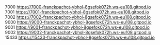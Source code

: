   7000   https://7000-franckpachot-ybhol-8gsefok072h.ws-eu108.gitpod.io  
  7001   https://7001-franckpachot-ybhol-8gsefok072h.ws-eu108.gitpod.io  
  7002   https://7002-franckpachot-ybhol-8gsefok072h.ws-eu108.gitpod.io  
  9000   https://9000-franckpachot-ybhol-8gsefok072h.ws-eu108.gitpod.io  
  9001   https://9001-franckpachot-ybhol-8gsefok072h.ws-eu108.gitpod.io  
  9002   https://9002-franckpachot-ybhol-8gsefok072h.ws-eu108.gitpod.io  
 15433   https://15433-franckpachot-ybhol-8gsefok072h.ws-eu108.gitpod.io 
